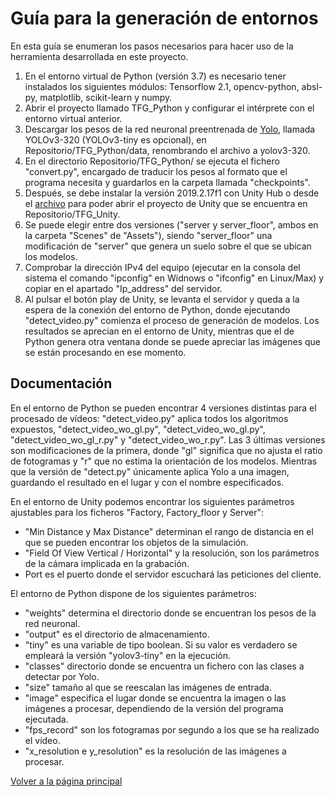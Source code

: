 # Guía para la generación de entornos
En esta guía se enumeran los pasos necesarios para hacer uso de la herramienta desarrollada en este proyecto.

1. En el entorno virtual de Python (versión 3.7) es necesario tener instalados los siguientes módulos: Tensorflow 2.1, opencv-python, absl-py, matplotlib, scikit-learn y numpy.
2. Abrir el proyecto llamado TFG_Python y configurar el intérprete con el entorno virtual anterior.
3. Descargar los pesos de la red neuronal preentrenada de [Yolo](https://pjreddie.com/darknet/yolo/), llamada YOLOv3-320 (YOLOv3-tiny es opcional), en Repositorio/TFG_Python/data, renombrando el archivo a yolov3-320.
4. En el directorio Repositorio/TFG_Python/ se ejecuta el fichero "convert.py", encargado de traducir los pesos al formato que el programa necesita y guardarlos en la carpeta llamada "checkpoints".
5. Después, se debe instalar la versión 2019.2.17f1 con Unity Hub o desde el [archivo](https://unity3d.com/get-unity/download/archive) para poder abrir el proyecto de Unity que se encuentra en Repositorio/TFG_Unity.
6. Se puede elegir entre dos versiones ("server y server_floor", ambos en la carpeta "Scenes" de "Assets"), siendo "server_floor" una modificación de "server" que genera un suelo sobre el que se ubican los modelos.
7. Comprobar la dirección IPv4 del equipo (ejecutar en la consola del sistema el comando "ipconfig" en Widnows o "ifconfig" en Linux/Max) y copiar en el apartado "Ip_address" del servidor.
8. Al pulsar el botón play de Unity, se levanta el servidor y queda a la espera de la conexión del entorno de Python, donde ejecutando "detect_video.py" comienza el proceso de generación de modelos. Los resultados se aprecian en el entorno de Unity, mientras que el de Python genera otra ventana donde se puede apreciar las imágenes que se están procesando en ese momento. 

## Documentación
En el entorno de Python se pueden encontrar 4 versiones distintas para el procesado de vídeos: "detect_video.py" aplica todos los algoritmos expuestos, "detect_video_wo_gl.py", "detect_video_wo_gl.py", "detect_video_wo_gl_r.py" y "detect_video_wo_r.py". Las 3 últimas versiones son modificaciones de la primera, donde "gl" significa que no ajusta el ratio de fotogramas y "r" que no estima la orientación de los modelos. Mientras que la versión de "detect.py" únicamente aplica Yolo a una imagen, guardando el resultado en el lugar y con el nombre especificados.

En el entorno de Unity podemos encontrar los siguientes parámetros ajustables para los ficheros "Factory, Factory_floor y Server":

- "Min Distance y Max Distance" determinan el rango de distancia en el que se pueden encontrar los objetos de la simulación.
- "Field Of View Vertical / Horizontal" y la resolución, son los parámetros de la cámara implicada en la grabación.
- Port es el puerto donde el servidor escuchará las peticiones del cliente.

El entorno de Python dispone de los siguientes parámetros:

- "weights" determina el directorio donde se encuentran los pesos de la red neuronal.
- "output" es el directorio de almacenamiento.
- "tiny" es una variable de tipo boolean. Si su valor es verdadero se empleará la versión "yolov3-tiny" en la ejecución.
- "classes" directorio donde se encuentra un fichero con las clases a detectar por Yolo.
- "size" tamaño al que se reescalan las imágenes de entrada.
- "image" especifica el lugar donde se encuentra la imagen o las imágenes a procesar, dependiendo de la versión del programa ejecutada.
- "fps_record" son los fotogramas por segundo a los que se ha realizado el vídeo.
- "x_resolution e y_resolution" es la resolución de las imágenes a procesar.

[Volver a la página principal](ReadmeSpanish.md)
